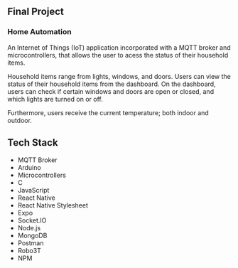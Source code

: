 ## Final Project

### Home Automation

An Internet of Things (IoT) application incorporated with a MQTT broker and microcontrollers, that allows the user to acess the status of their household items.  

Household items range from lights, windows, and doors. Users can view the status of their household items from the dashboard. On the dashboard, users can check if certain windows and doors are open or closed, and which lights are turned on or off.  

Furthermore, users receive the current temperature; both indoor and outdoor.

## Tech Stack

* MQTT Broker
* Arduino
* Microcontrollers
* C
* JavaScript
* React Native
* React Native Stylesheet
* Expo
* Socket.IO
* Node.js
* MongoDB
* Postman
* Robo3T
* NPM



